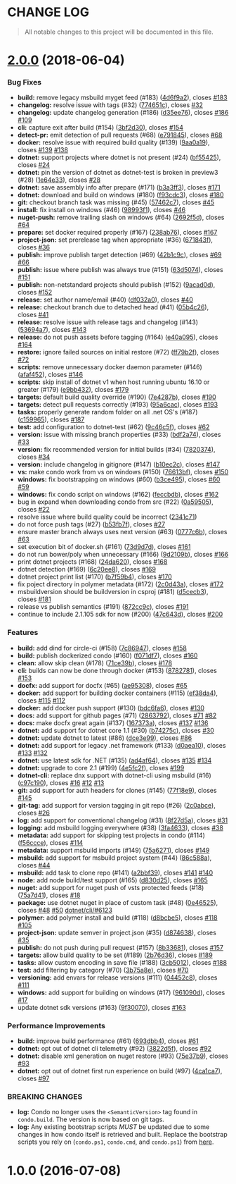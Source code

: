 # CHANGE LOG

> All notable changes to this project will be documented in this file.
# [2.0.0](https://github.com/automotiveMastermind/condo.git/compare/1.0.0...2.0.0) (2018-06-04)


### Bug Fixes

* **build:** remove legacy msbuild myget feed (#183) ([4d6f9a2](https://github.com/automotiveMastermind/condo.git/commits/4d6f9a2)), closes [#183](https://github.com/automotiveMastermind/condo.git/issues/183)
* **changelog:** resolve issue with tags (#32) ([774651c](https://github.com/automotiveMastermind/condo.git/commits/774651c)), closes [#32](https://github.com/automotiveMastermind/condo.git/issues/32)
* **changelog:** update changelog generation (#186) ([d35ee76](https://github.com/automotiveMastermind/condo.git/commits/d35ee76)), closes [#186](https://github.com/automotiveMastermind/condo.git/issues/186) [#109](https://github.com/automotiveMastermind/condo.git/issues/109)
* **cli:** capture exit after build (#154) ([3bf2d30](https://github.com/automotiveMastermind/condo.git/commits/3bf2d30)), closes [#154](https://github.com/automotiveMastermind/condo.git/issues/154)
* **detect-pr:** emit detection of pull requests (#68) ([e791845](https://github.com/automotiveMastermind/condo.git/commits/e791845)), closes [#68](https://github.com/automotiveMastermind/condo.git/issues/68)
* **docker:** resolve issue with required build quality (#139) ([9aa0a19](https://github.com/automotiveMastermind/condo.git/commits/9aa0a19)), closes [#139](https://github.com/automotiveMastermind/condo.git/issues/139) [#138](https://github.com/automotiveMastermind/condo.git/issues/138)
* **dotnet:** support projects where dotnet is not present (#24) ([bf55425](https://github.com/automotiveMastermind/condo.git/commits/bf55425)), closes [#24](https://github.com/automotiveMastermind/condo.git/issues/24)
* **dotnet:** pin the version of dotnet as dotnet-test is broken in preview3 (#28) ([1e64e33](https://github.com/automotiveMastermind/condo.git/commits/1e64e33)), closes [#28](https://github.com/automotiveMastermind/condo.git/issues/28)
* **dotnet:** save assembly info after prepare (#171) ([b3a3ff3](https://github.com/automotiveMastermind/condo.git/commits/b3a3ff3)), closes [#171](https://github.com/automotiveMastermind/condo.git/issues/171)
* **dotnet:** download and build on windows (#180) ([f93cdc3](https://github.com/automotiveMastermind/condo.git/commits/f93cdc3)), closes [#180](https://github.com/automotiveMastermind/condo.git/issues/180)
* **git:** checkout branch task was missing (#45) ([57462c7](https://github.com/automotiveMastermind/condo.git/commits/57462c7)), closes [#45](https://github.com/automotiveMastermind/condo.git/issues/45)
* **install:** fix install on windows (#46) ([98993f1](https://github.com/automotiveMastermind/condo.git/commits/98993f1)), closes [#46](https://github.com/automotiveMastermind/condo.git/issues/46)
* **nuget-push:** remove trailing slash on windows (#64) ([2692f5d](https://github.com/automotiveMastermind/condo.git/commits/2692f5d)), closes [#64](https://github.com/automotiveMastermind/condo.git/issues/64)
* **prepare:** set docker required properly (#167) ([238ab76](https://github.com/automotiveMastermind/condo.git/commits/238ab76)), closes [#167](https://github.com/automotiveMastermind/condo.git/issues/167)
* **project-json:** set prerelease tag when appropriate (#36) ([671843f](https://github.com/automotiveMastermind/condo.git/commits/671843f)), closes [#36](https://github.com/automotiveMastermind/condo.git/issues/36)
* **publish:** improve publish target detection (#69) ([42b1c9c](https://github.com/automotiveMastermind/condo.git/commits/42b1c9c)), closes [#69](https://github.com/automotiveMastermind/condo.git/issues/69) [#66](https://github.com/automotiveMastermind/condo.git/issues/66)
* **publish:** issue where publish was always true (#151) ([63d5074](https://github.com/automotiveMastermind/condo.git/commits/63d5074)), closes [#151](https://github.com/automotiveMastermind/condo.git/issues/151)
* **publish:** non-netstandard projects should publish (#152) ([9acad0d](https://github.com/automotiveMastermind/condo.git/commits/9acad0d)), closes [#152](https://github.com/automotiveMastermind/condo.git/issues/152)
* **release:** set author name/email (#40) ([df032a0](https://github.com/automotiveMastermind/condo.git/commits/df032a0)), closes [#40](https://github.com/automotiveMastermind/condo.git/issues/40)
* **release:** checkout branch due to detached head (#41) ([05b4c26](https://github.com/automotiveMastermind/condo.git/commits/05b4c26)), closes [#41](https://github.com/automotiveMastermind/condo.git/issues/41)
* **release:** resolve issue with release tags and changelog (#143) ([53694a7](https://github.com/automotiveMastermind/condo.git/commits/53694a7)), closes [#143](https://github.com/automotiveMastermind/condo.git/issues/143)
* **release:** do not push assets before tagging (#164) ([e40a095](https://github.com/automotiveMastermind/condo.git/commits/e40a095)), closes [#164](https://github.com/automotiveMastermind/condo.git/issues/164)
* **restore:** ignore failed sources on initial restore (#72) ([ff79b2f](https://github.com/automotiveMastermind/condo.git/commits/ff79b2f)), closes [#72](https://github.com/automotiveMastermind/condo.git/issues/72)
* **scripts:** remove unnecessary docker daemon parameter (#146) ([afaf452](https://github.com/automotiveMastermind/condo.git/commits/afaf452)), closes [#146](https://github.com/automotiveMastermind/condo.git/issues/146)
* **scripts:** skip install of dotnet v1 when host running ubuntu 16.10 or greater (#179) ([e9bb432](https://github.com/automotiveMastermind/condo.git/commits/e9bb432)), closes [#179](https://github.com/automotiveMastermind/condo.git/issues/179)
* **targets:** default build quality override (#190) ([7e4287b](https://github.com/automotiveMastermind/condo.git/commits/7e4287b)), closes [#190](https://github.com/automotiveMastermind/condo.git/issues/190)
* **targets:** detect pull requests correctly (#193) ([95a6cac](https://github.com/automotiveMastermind/condo.git/commits/95a6cac)), closes [#193](https://github.com/automotiveMastermind/condo.git/issues/193)
* **tasks:** properly generate random folder on all .net OS's (#187) ([c159965](https://github.com/automotiveMastermind/condo.git/commits/c159965)), closes [#187](https://github.com/automotiveMastermind/condo.git/issues/187)
* **test:** add configuration to dotnet-test (#62) ([9c46c5f](https://github.com/automotiveMastermind/condo.git/commits/9c46c5f)), closes [#62](https://github.com/automotiveMastermind/condo.git/issues/62)
* **version:** issue with missing branch properties (#33) ([bdf2a74](https://github.com/automotiveMastermind/condo.git/commits/bdf2a74)), closes [#33](https://github.com/automotiveMastermind/condo.git/issues/33)
* **version:** fix recommended version for initial builds (#34) ([7820374](https://github.com/automotiveMastermind/condo.git/commits/7820374)), closes [#34](https://github.com/automotiveMastermind/condo.git/issues/34)
* **version:** include changelog in gitignore (#147) ([b10ec2c](https://github.com/automotiveMastermind/condo.git/commits/b10ec2c)), closes [#147](https://github.com/automotiveMastermind/condo.git/issues/147)
* **vs:** make condo work from vs on windows (#150) ([76613bf](https://github.com/automotiveMastermind/condo.git/commits/76613bf)), closes [#150](https://github.com/automotiveMastermind/condo.git/issues/150)
* **windows:** fix bootstrapping on windows (#60) ([b3ce495](https://github.com/automotiveMastermind/condo.git/commits/b3ce495)), closes [#60](https://github.com/automotiveMastermind/condo.git/issues/60) [#59](https://github.com/automotiveMastermind/condo.git/issues/59)
* **windows:** fix condo script on windows (#162) ([feccbdb](https://github.com/automotiveMastermind/condo.git/commits/feccbdb)), closes [#162](https://github.com/automotiveMastermind/condo.git/issues/162)
* bug in expand when downloading condo from src (#22) ([0a59505](https://github.com/automotiveMastermind/condo.git/commits/0a59505)), closes [#22](https://github.com/automotiveMastermind/condo.git/issues/22)
* resolve issue where build quality could be incorrect ([2341c71](https://github.com/automotiveMastermind/condo.git/commits/2341c71))
* do not force push tags (#27) ([b53fb7f](https://github.com/automotiveMastermind/condo.git/commits/b53fb7f)), closes [#27](https://github.com/automotiveMastermind/condo.git/issues/27)
* ensure master branch always uses next version (#63) ([0777c6b](https://github.com/automotiveMastermind/condo.git/commits/0777c6b)), closes [#63](https://github.com/automotiveMastermind/condo.git/issues/63)
* set execution bit of docker.sh (#161) ([73d9d7d](https://github.com/automotiveMastermind/condo.git/commits/73d9d7d)), closes [#161](https://github.com/automotiveMastermind/condo.git/issues/161)
* do not run bower/poly when unnecessary (#166) ([9d2109b](https://github.com/automotiveMastermind/condo.git/commits/9d2109b)), closes [#166](https://github.com/automotiveMastermind/condo.git/issues/166)
* print dotnet projects (#168) ([24da620](https://github.com/automotiveMastermind/condo.git/commits/24da620)), closes [#168](https://github.com/automotiveMastermind/condo.git/issues/168)
* dotnet detection (#169) ([6c20ee8](https://github.com/automotiveMastermind/condo.git/commits/6c20ee8)), closes [#169](https://github.com/automotiveMastermind/condo.git/issues/169)
* dotnet project print list (#170) ([b7f59b4](https://github.com/automotiveMastermind/condo.git/commits/b7f59b4)), closes [#170](https://github.com/automotiveMastermind/condo.git/issues/170)
* fix poject directory in polymer metadata (#172) ([2c0d43a](https://github.com/automotiveMastermind/condo.git/commits/2c0d43a)), closes [#172](https://github.com/automotiveMastermind/condo.git/issues/172)
* msbuildversion should be buildversion in csproj (#181) ([d5cecb3](https://github.com/automotiveMastermind/condo.git/commits/d5cecb3)), closes [#181](https://github.com/automotiveMastermind/condo.git/issues/181)
* release vs publish semantics (#191) ([872cc9c](https://github.com/automotiveMastermind/condo.git/commits/872cc9c)), closes [#191](https://github.com/automotiveMastermind/condo.git/issues/191)
* continue to include 2.1.105 sdk for now (#200) ([47c643d](https://github.com/automotiveMastermind/condo.git/commits/47c643d)), closes [#200](https://github.com/automotiveMastermind/condo.git/issues/200)


### Features

* **build:** add dind for circle-ci (#158) ([7c86947](https://github.com/automotiveMastermind/condo.git/commits/7c86947)), closes [#158](https://github.com/automotiveMastermind/condo.git/issues/158)
* **build:** publish dockerized condo (#160) ([f071df7](https://github.com/automotiveMastermind/condo.git/commits/f071df7)), closes [#160](https://github.com/automotiveMastermind/condo.git/issues/160)
* **clean:** allow skip clean (#178) ([71ce39b](https://github.com/automotiveMastermind/condo.git/commits/71ce39b)), closes [#178](https://github.com/automotiveMastermind/condo.git/issues/178)
* **cli:** builds can now be done through docker (#153) ([8782781](https://github.com/automotiveMastermind/condo.git/commits/8782781)), closes [#153](https://github.com/automotiveMastermind/condo.git/issues/153)
* **docfx:** add support for docfx (#65) ([ae95308](https://github.com/automotiveMastermind/condo.git/commits/ae95308)), closes [#65](https://github.com/automotiveMastermind/condo.git/issues/65)
* **docker:** add support for building docker containers (#115) ([ef38da4](https://github.com/automotiveMastermind/condo.git/commits/ef38da4)), closes [#115](https://github.com/automotiveMastermind/condo.git/issues/115) [#112](https://github.com/automotiveMastermind/condo.git/issues/112)
* **docker:** add docker push support (#130) ([bdc6fa6](https://github.com/automotiveMastermind/condo.git/commits/bdc6fa6)), closes [#130](https://github.com/automotiveMastermind/condo.git/issues/130)
* **docs:** add support for github pages (#71) ([2863792](https://github.com/automotiveMastermind/condo.git/commits/2863792)), closes [#71](https://github.com/automotiveMastermind/condo.git/issues/71) [#82](https://github.com/automotiveMastermind/condo.git/issues/82)
* **docs:** make docfx great again (#137) ([167373a](https://github.com/automotiveMastermind/condo.git/commits/167373a)), closes [#137](https://github.com/automotiveMastermind/condo.git/issues/137) [#136](https://github.com/automotiveMastermind/condo.git/issues/136)
* **dotnet:** add support for dotnet core 1.1 (#30) ([b74275c](https://github.com/automotiveMastermind/condo.git/commits/b74275c)), closes [#30](https://github.com/automotiveMastermind/condo.git/issues/30)
* **dotnet:** update dotnet to latest (#86) ([dce3e99](https://github.com/automotiveMastermind/condo.git/commits/dce3e99)), closes [#86](https://github.com/automotiveMastermind/condo.git/issues/86)
* **dotnet:** add support for legacy .net framework (#133) ([d0aea10](https://github.com/automotiveMastermind/condo.git/commits/d0aea10)), closes [#133](https://github.com/automotiveMastermind/condo.git/issues/133) [#132](https://github.com/automotiveMastermind/condo.git/issues/132)
* **dotnet:** use latest sdk for .NET (#135) ([ad4af64](https://github.com/automotiveMastermind/condo.git/commits/ad4af64)), closes [#135](https://github.com/automotiveMastermind/condo.git/issues/135) [#134](https://github.com/automotiveMastermind/condo.git/issues/134)
* **dotnet:** upgrade to core 2.1 (#199) ([4e5fc2f](https://github.com/automotiveMastermind/condo.git/commits/4e5fc2f)), closes [#199](https://github.com/automotiveMastermind/condo.git/issues/199)
* **dotnet-cli:** replace dnx support with dotnet-cli using msbuild (#16) ([c97c190](https://github.com/automotiveMastermind/condo.git/commits/c97c190)), closes [#16](https://github.com/automotiveMastermind/condo.git/issues/16) [#12](https://github.com/automotiveMastermind/condo.git/issues/12) [#13](https://github.com/automotiveMastermind/condo.git/issues/13)
* **git:** add support for auth headers for clones (#145) ([77f18e9](https://github.com/automotiveMastermind/condo.git/commits/77f18e9)), closes [#145](https://github.com/automotiveMastermind/condo.git/issues/145)
* **git-tag:** add support for version tagging in git repo (#26) ([2c0abce](https://github.com/automotiveMastermind/condo.git/commits/2c0abce)), closes [#26](https://github.com/automotiveMastermind/condo.git/issues/26)
* **log:** add support for conventional changelog (#31) ([8f27d5a](https://github.com/automotiveMastermind/condo.git/commits/8f27d5a)), closes [#31](https://github.com/automotiveMastermind/condo.git/issues/31)
* **logging:** add msbuild logging everywhere (#38) ([3fa4633](https://github.com/automotiveMastermind/condo.git/commits/3fa4633)), closes [#38](https://github.com/automotiveMastermind/condo.git/issues/38)
* **metadata:** add support for skipping test projects in condo (#114) ([f56ccce](https://github.com/automotiveMastermind/condo.git/commits/f56ccce)), closes [#114](https://github.com/automotiveMastermind/condo.git/issues/114)
* **metadata:** support msbuild imports (#149) ([75a6271](https://github.com/automotiveMastermind/condo.git/commits/75a6271)), closes [#149](https://github.com/automotiveMastermind/condo.git/issues/149)
* **msbuild:** add support for msbuild project system (#44) ([86c588a](https://github.com/automotiveMastermind/condo.git/commits/86c588a)), closes [#44](https://github.com/automotiveMastermind/condo.git/issues/44)
* **msbuild:** add task to clone repo (#141) ([a2bbf39](https://github.com/automotiveMastermind/condo.git/commits/a2bbf39)), closes [#141](https://github.com/automotiveMastermind/condo.git/issues/141) [#140](https://github.com/automotiveMastermind/condo.git/issues/140)
* **node:** add node build/test support (#165) ([d830d25](https://github.com/automotiveMastermind/condo.git/commits/d830d25)), closes [#165](https://github.com/automotiveMastermind/condo.git/issues/165)
* **nuget:** add support for nuget push of vsts protected feeds (#18) ([75a7d41](https://github.com/automotiveMastermind/condo.git/commits/75a7d41)), closes [#18](https://github.com/automotiveMastermind/condo.git/issues/18)
* **package:** use dotnet nuget in place of custom task (#48) ([0e46525](https://github.com/automotiveMastermind/condo.git/commits/0e46525)), closes [#48](https://github.com/automotiveMastermind/condo.git/issues/48) [#50](https://github.com/automotiveMastermind/condo.git/issues/50) [dotnet/cli/#6123](https://github.com/automotiveMastermind/condo.git/issues/6123)
* **polymer:** add polymer install and build (#118) ([d8bcbe5](https://github.com/automotiveMastermind/condo.git/commits/d8bcbe5)), closes [#118](https://github.com/automotiveMastermind/condo.git/issues/118) [#105](https://github.com/automotiveMastermind/condo.git/issues/105)
* **project-json:** update semver in project.json (#35) ([d874638](https://github.com/automotiveMastermind/condo.git/commits/d874638)), closes [#35](https://github.com/automotiveMastermind/condo.git/issues/35)
* **publish:** do not push during pull request (#157) ([8b33681](https://github.com/automotiveMastermind/condo.git/commits/8b33681)), closes [#157](https://github.com/automotiveMastermind/condo.git/issues/157)
* **targets:** allow build quality to be set (#189) ([2b76d36](https://github.com/automotiveMastermind/condo.git/commits/2b76d36)), closes [#189](https://github.com/automotiveMastermind/condo.git/issues/189)
* **tasks:** allow custom encoding in save file (#188) ([3cb5012](https://github.com/automotiveMastermind/condo.git/commits/3cb5012)), closes [#188](https://github.com/automotiveMastermind/condo.git/issues/188)
* **test:** add filtering by category (#70) ([3b75a8e](https://github.com/automotiveMastermind/condo.git/commits/3b75a8e)), closes [#70](https://github.com/automotiveMastermind/condo.git/issues/70)
* **versioning:** add envars for release versions (#111) ([04452c8](https://github.com/automotiveMastermind/condo.git/commits/04452c8)), closes [#111](https://github.com/automotiveMastermind/condo.git/issues/111)
* **windows:** add support for building on windows (#17) ([961090d](https://github.com/automotiveMastermind/condo.git/commits/961090d)), closes [#17](https://github.com/automotiveMastermind/condo.git/issues/17)
* update dotnet sdk versions (#163) ([9f30070](https://github.com/automotiveMastermind/condo.git/commits/9f30070)), closes [#163](https://github.com/automotiveMastermind/condo.git/issues/163)


### Performance Improvements

* **build:** improve build performance (#61) ([693dbb4](https://github.com/automotiveMastermind/condo.git/commits/693dbb4)), closes [#61](https://github.com/automotiveMastermind/condo.git/issues/61)
* **dotnet:** opt out of dotnet cli telemetry (#92) ([3822d5f](https://github.com/automotiveMastermind/condo.git/commits/3822d5f)), closes [#92](https://github.com/automotiveMastermind/condo.git/issues/92)
* **dotnet:** disable xml generation on nuget restore (#93) ([75e37b9](https://github.com/automotiveMastermind/condo.git/commits/75e37b9)), closes [#93](https://github.com/automotiveMastermind/condo.git/issues/93)
* **dotnet:** opt out of dotnet first run experience on build (#97) ([4ca1ca7](https://github.com/automotiveMastermind/condo.git/commits/4ca1ca7)), closes [#97](https://github.com/automotiveMastermind/condo.git/issues/97)


### BREAKING CHANGES

* **log:** 
Condo no longer uses the ```<SemanticVersion>``` tag found in `condo.build`. The version is now based on git tags.
* **log:** 
Any existing bootstrap scripts *MUST* be updated due to some changes in how condo itself is retrieved and built. Replace the bootstrap scripts you rely on (`condo.ps1`, `condo.cmd`, and `condo.ps1`) from [here](https://github.com/pulsebridge/condo/tree/develop/template).


# 1.0.0 (2016-07-08)


